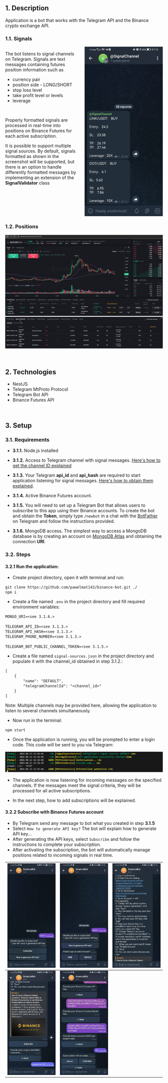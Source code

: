 ## 1. Description

Application is a bot that works with the Telegram API and the Binance crypto exchange API.


### 1.1. Signals

<div style="display: flex; gap: 20px">
    <div>
        <p>The bot listens to signal channels on Telegram. Signals are text messages containing futures position information such as</p>
        <ul>
            <li>currency pair</li>
            <li>position side - LONG/SHORT</li>
            <li>stop loss level</li>
            <li>take profit level or levels</li>
            <li>leverage</li>
        </ul>
        </br>
        <p>Properly formatted signals are processed in real-time into positions on Binance Futures for each active subscription.</p>
        <p>It is possible to support multiple signal sources. By default, signals formatted as shown in the screenshot will be supported, but there is an option to handle differently formatted messages by implementing an extension of the <strong>SignalValidator</strong> class </p>
    </div>
    <img src="screenshots/signals.png" width="250">
</div>




### 1.2. Positions 

![subscribe0](screenshots/positions.jpg)        
![subscribe0](screenshots/orders-cut.jpg)   

<!-- TODO -->
<!-- 
It is also possible to support multiple Binance accounts. The account creation process is carried out via Telegram in the form of a chatbot and requires a unique Binance API key with permission to play on Futures.

The account creation process takes place via Telegram Bot API, which ensures authentication and authorization. During the process, the unique Binance API key is checked. This means that there is no login and registration system here. You are logged in to Telegram - you have access to your bot.

After creating an account, you can manage it via Telegram, also in the form of a chatbot. Options are:
- manage USDT amount per transaction for each signal source
- view positions or orders
- close position with current market price
- add/remove position stop loss (addtional button to move SL to entry price)
- add/remove position take profits
- activte / deactivate account (inactive account will not open more positions)

The effectiveness of the bot depends on the effectiveness of analyses/signals. -->

</br>

     

## 2. Technologies
- NestJS
- Telegram MtProto Protocol
- Telegram Bot API
- Binance Futures API

</br>

## 3. Setup

### 3.1. Requirements

- <strong>3.1.1.</strong> Node.js installed

- <strong>3.1.2.</strong> Access to Telegram channel with signal messages. [Here's how to get the channel ID explained](https://neliosoftware.com/content/help/how-do-i-get-the-channel-id-in-telegram/)

- <strong>3.1.3.</strong> Your Telegram <strong>api_id</strong> and <strong>api_hash</strong> are required to start application listening for signal messages. [Here's how to obtain them explained](https://core.telegram.org/api/obtaining_api_id).

- <strong>3.1.4.</strong> Active Binance Futures account.

- <strong>3.1.5.</strong> You will need to set up a Telegram Bot that allows users to subscribe to this app using their Binance accounts. To create the bot and obtain the <strong>Token</strong>, simply type `/newbot` in a chat with the [BotFather](https://web.telegram.org/a/#93372553) on Telegram and follow the instructions provided.
- <strong>3.1.6.</strong> MongoDB access. The simplest way to access a MongoDB database is by creating an account on [MongoDB Atlas](https://account.mongodb.com/account/login) and obtaining the connection <strong>URI</strong>.


### 3.2. Steps

#### 3.2.1 Run the application:

- Create project directory, open it with terminal and run: 
```
git clone https://github.com/pawelmat142/binance-bot.git ./
npm i
```
- Create a file named `.env` in the project directory and fill required environment variables: 
```
MONGO_URI=<see 3.1.6.>

TELEGRAM_API_ID=<see 3.1.3.>
TELEGRAM_API_HASH=<see 3.1.3.>
TELEGRAM_PHONE_NUMBER=<see 3.1.3.>

TELEGRAM_BOT_PUBLIC_CHANNEL_TOKEN=<see 3.1.5.>
```
- Create a file named `signal-sources.json` in the project directory and populate it with the channel_id obtained in step 3.1.2.:

```
[
    {
        "name": "DEFAULT",
        "telegramChannelId": "<channel_id>"
    }
]
```
Note: Multiple channels may be provided here, allowing the application to listen to several channels simultaneously. 
- Now run in the terminal: 
```
npm start
```
- Once the application is running, you will be prompted to enter a login code. This code will be sent to you via Telegram:

![Home Screen](screenshots/mtprotoauth.png)

- The application is now listening for incoming messages on the specified channels. If the messages meet the signal criteria, they will be processed for all active subscriptions.

- In the next step, how to add subscriptions will be explained. 

#### 3.2.2 Subscribe with Binance Futures account

- By Telegram send any message to bot what you created in step <strong>3.1.5</strong>
- Select `How to generate API key?` The bot will explain how to generate API key...
- After generating the API keys, select `Subscribe` and follow the instructions to complete your subscription.
- After activating the subscription, the bot will automatically manage positions related to incoming signals in real time.


| ![subscribe0](screenshots/s0.jpg) | ![subscribe1](screenshots/start1.jpg) | ![subscribe2](screenshots/start2.jpg) 
|--------------------------------------|---------------------------------------------|--------------------------------------|
| ![subscribe3](screenshots/start3.jpg) | ![subscribe4](screenshots/start4.jpg) 

